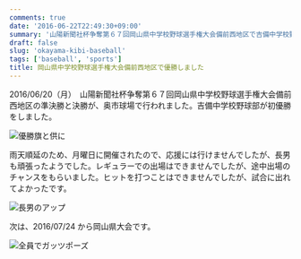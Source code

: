 ```yaml
---
comments: true
date: '2016-06-22T22:49:30+09:00'
summary: '山陽新聞社杯争奪第６７回岡山県中学校野球選手権大会備前西地区で吉備中学校野球部が優勝しました。'
draft: false
slug: 'okayama-kibi-baseball'
tags: ['baseball', 'sports']
title: 岡山県中学校野球選手権大会備前西地区で優勝しました
---
```


2016/06/20（月）　山陽新聞社杯争奪第６７回岡山県中学校野球選手権大会備前西地区の準決勝と決勝が、奥市球場で行われました。吉備中学校野球部が初優勝をしました。

![優勝旗と供に](/static/images/post/okayama-kibi-baseball/kibi_baseball_02.jpg '優勝旗と供に')

雨天順延のため、月曜日に開催されたので、応援には行けませんでしたが、長男も頑張ったようでした。レギュラーでの出場はできませんでしたが、途中出場のチャンスをもらいました。ヒットを打つことはできませんでしたが、試合に出れてよかったです。

![長男のアップ](/static/images/post/okayama-kibi-baseball/kibi_baseball_03.jpg '長男のアップ')

次は、2016/07/24 から岡山県大会です。

![全員でガッツポーズ](/static/images/post/okayama-kibi-baseball/kibi_baseball_01.jpg '全員でガッツポーズ')
